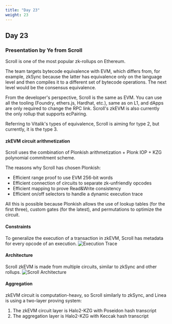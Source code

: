 ```yaml
---
title: "Day 23"
weight: 23
---
```


## Day 23
### Presentation by Ye from Scroll
Scroll is one of the most popular zk-rollups on Ethereum.

The team targets bytecode equivalence with EVM, which differs from, for example, zkSync because the latter has equivalence only on the language level and then compiles it to a different set of bytecode operations. The next level would be the consensus equivalence.

From the developer's perspective, Scroll is the same as EVM. You can use all the tooling (Foundry, ethers.js, Hardhat, etc.), same as on L1, and dApps are only required to change the RPC link. Scroll's zkEVM is also currently the only rollup that supports ecPairing.

Referring to Vitalik's types of equivalence, Scroll is aiming for type 2, but currently, it is the type 3.

#### zkEVM circuit arithmetization
Scroll uses the combination of Plonkish arithmetization + Plonk IOP + KZG polynomial commitment scheme.

The reasons why Scroll has chosen Plonkish:
- Efficient range proof to use EVM 256-bit words
- Efficient connection of circuits to separate zk-unfriendly opcodes
- Efficient mapping to prove Read&Write consistency
- Efficient on/off selectors to handle a dynamic execution trace

All this is possible because Plonkish allows the use of lookup tables (for the first three), custom gates (for the latest), and permutations to optimize the circuit.

#### Constraints
To generalize the execution of a transaction in zkEVM, Scroll has metadata for every opcode of an execution.
![Execution Trace](media/scrollexec.png)

#### Architecture
Scroll zkEVM is made from multiple circuits, similar to zkSync and other rollups.
![Scroll Architecture](media/scrollarch.png)

#### Aggregation
zkEVM circuit is computation-heavy, so Scroll similarly to zkSync, and Linea is using a two-layer proving system:
1. The zkEVM circuit layer is Halo2-KZG with Poseidon hash transcript
2. The aggregation layer is Halo2-KZG with Keccak hash transcript

